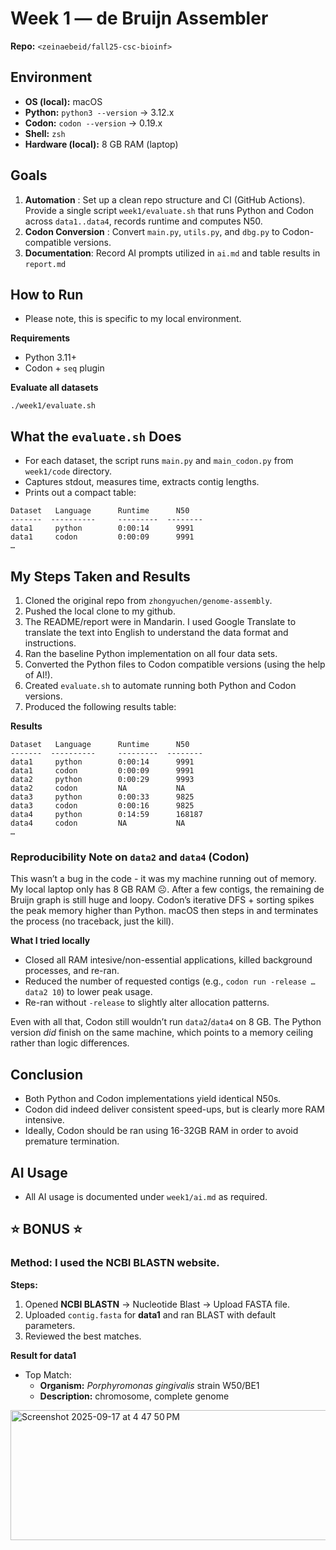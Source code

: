 # Week 1 — de Bruijn Assembler

**Repo:** `<zeinaebeid/fall25-csc-bioinf>`  

## Environment

- **OS (local):** macOS 
- **Python:** `python3 --version` → 3.12.x  
- **Codon:** `codon --version` → 0.19.x  
- **Shell:** `zsh`  
- **Hardware (local):** 8 GB RAM (laptop)

## Goals

1) **Automation** :  Set up a clean repo structure and CI (GitHub Actions). Provide a single script `week1/evaluate.sh` that runs Python and Codon across `data1..data4`, records runtime and computes N50.
2) **Codon Conversion** : Convert `main.py`, `utils.py`, and `dbg.py` to Codon-compatible versions.
3) **Documentation**: Record AI prompts utilized in `ai.md` and table results in `report.md`


## How to Run 
- Please note, this is specific to my local environment.

**Requirements** 
- Python 3.11+
- Codon + `seq` plugin

**Evaluate all datasets**

```
./week1/evaluate.sh
```
## What the `evaluate.sh` Does
- For each dataset, the script runs `main.py` and `main_codon.py` from `week1/code` directory.
- Captures stdout, measures time, extracts contig lengths.
- Prints out a compact table:

```
Dataset   Language      Runtime      N50
-------  ----------     ---------  --------
data1     python        0:00:14      9991
data1     codon         0:00:09      9991
…
```

## My Steps Taken and Results 
1. Cloned the original repo from `zhongyuchen/genome-assembly`.
2. Pushed the local clone to my github.
3. The README/report were in Mandarin. I used Google Translate to translate the text into English to understand the data format and instructions.
4. Ran the baseline Python implementation on all four data sets.
5. Converted the Python files to Codon compatible versions (using the help of AI!).
6. Created `evaluate.sh` to automate running both Python and Codon versions.
7. Produced the following results table:

**Results** 

```
Dataset   Language      Runtime      N50
-------  ----------     ---------  --------
data1     python        0:00:14      9991
data1     codon         0:00:09      9991
data2     python        0:00:29      9993
data2     codon         NA           NA
data3     python        0:00:33      9825
data3     codon         0:00:16      9825
data4     python        0:14:59      168187
data4     codon         NA           NA 
…
```
### Reproducibility Note on `data2` and `data4` (Codon)

This wasn’t a bug in the code - it was my machine running out of memory. My local laptop only has 8 GB RAM ☹️. After a few contigs, the remaining de Bruijn graph is still huge and loopy. Codon’s iterative DFS + sorting spikes the peak memory higher than Python. macOS then steps in and terminates the process (no traceback, just the kill).

**What I tried locally**
- Closed all RAM intesive/non-essential applications, killed background processes, and re-ran.
- Reduced the number of requested contigs (e.g., `codon run -release … data2 10`) to lower peak usage.
- Re-ran without `-release` to slightly alter allocation patterns.

Even with all that, Codon still wouldn’t run `data2`/`data4` on 8 GB. The Python version *did* finish on the same machine, which points to a memory ceiling rather than logic differences.

## Conclusion
- Both Python and Codon implementations yield identical N50s.
- Codon did indeed deliver consistent speed-ups, but is clearly more RAM intensive.
- Ideally, Codon should be ran using 16-32GB RAM in order to avoid premature termination.


## AI Usage 
- All AI usage is documented under `week1/ai.md` as required.

  
## ⭐️ BONUS ⭐️ 

### **Method:** I used the NCBI **BLASTN** website.

**Steps:** 
1. Opened **NCBI BLASTN** → Nucleotide Blast → Upload FASTA file.
3. Uploaded `contig.fasta` for **data1** and ran BLAST with default parameters.
4. Reviewed the best matches.

**Result for data1**
- Top Match:
  - **Organism:** *Porphyromonas gingivalis* strain W50/BE1
  - **Description:** chromosome, complete genome



<img width="783" height="208" alt="Screenshot 2025-09-17 at 4 47 50 PM" src="https://github.com/user-attachments/assets/fea18919-6671-4873-9833-fccfdb175090" />

